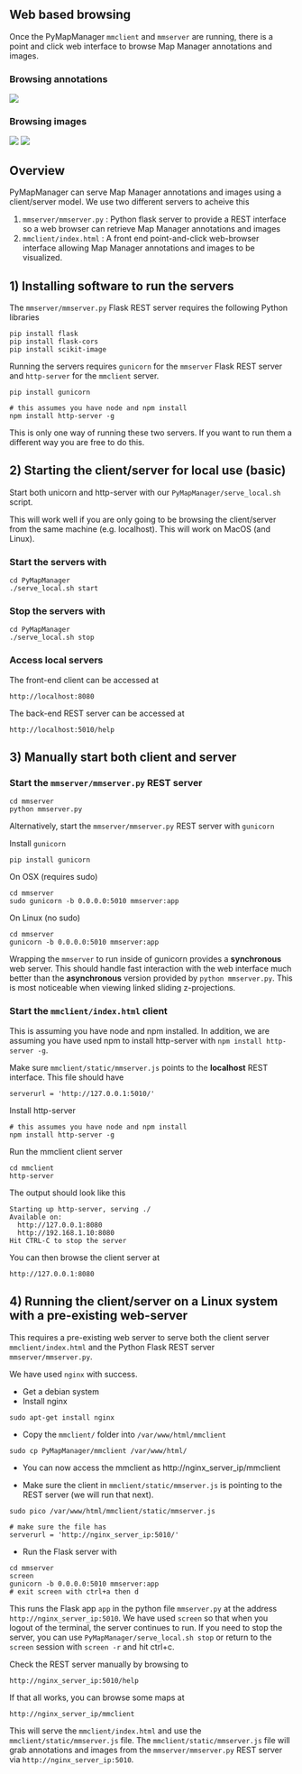## Web based browsing

Once the PyMapManager `mmclient` and `mmserver` are running, there is a point and click web interface to browse Map Manager annotations and images.

### Browsing annotations

<IMG SRC="../img/mmserver_purejs.png">

### Browsing images

<IMG SRC="../img/mmserver_leaflet.png">
<IMG SRC="../img/mmserver_leaflet2.png">


## Overview

PyMapManager can serve Map Manager annotations and images using a client/server model. We use two different servers to acheive this

 1. `mmserver/mmserver.py` : Python flask server to provide a REST interface so a web browser can retrieve Map Manager annotations and images
 2. `mmclient/index.html` : A front end point-and-click web-browser interface allowing Map Manager annotations and images to be visualized.
 


## 1) Installing software to run the servers

The `mmserver/mmserver.py` Flask REST server requires the following Python libraries

```
pip install flask
pip install flask-cors
pip install scikit-image
```

Running the servers requires `gunicorn` for the `mmserver` Flask REST server and `http-server` for the `mmclient` server.

```
pip install gunicorn

# this assumes you have node and npm install
npm install http-server -g
```

This is only one way of running these two servers. If you want to run them a different way you are free to do this.
	
## 2) Starting the client/server for local use (basic)

Start both unicorn and http-server with our `PyMapManager/serve_local.sh` script.

This will work well if you are only going to be browsing the client/server from the same machine (e.g. localhost). This will work on MacOS (and Linux).

### Start the servers with

```
cd PyMapManager
./serve_local.sh start
```
	
### Stop the servers with

```
cd PyMapManager
./serve_local.sh stop
```

### Access local servers

The front-end client can be accessed at

```
http://localhost:8080
```

The back-end REST server can be accessed at

```
http://localhost:5010/help
```

	
## 3) Manually start both client and server

### Start the `mmserver/mmserver.py` REST server
 
```
cd mmserver
python mmserver.py
```

Alternatively, start the `mmserver/mmserver.py` REST server with `gunicorn`

Install `gunicorn`

	pip install gunicorn
	
On OSX (requires sudo)

```
cd mmserver
sudo gunicorn -b 0.0.0.0:5010 mmserver:app
```
	
On Linux (no sudo)

```
cd mmserver
gunicorn -b 0.0.0.0:5010 mmserver:app
```
	
Wrapping the `mmserver` to run inside of gunicorn provides a **synchronous** web server. This should handle fast interaction with the web interface much better than the **asynchronous** version provided by `python mmserver.py`. This is most noticeable when viewing linked sliding z-projections.

### Start the `mmclient/index.html` client

This is assuming you have node and npm installed. In addition, we are assuming you have used npm to install http-server with `npm install http-server -g`.

Make sure `mmclient/static/mmserver.js` points to the **localhost** REST interface. This file should have

```
serverurl = 'http://127.0.0.1:5010/'
```
	
Install http-server

	# this assumes you have node and npm install
	npm install http-server -g

Run the mmclient client server

```
cd mmclient
http-server
```

The output should look like this

```
Starting up http-server, serving ./
Available on:
  http://127.0.0.1:8080
  http://192.168.1.10:8080
Hit CTRL-C to stop the server
```

You can then browse the client server at

```
http://127.0.0.1:8080
```
	

## 4) Running the client/server on a Linux system with a pre-existing web-server

This requires a pre-existing web server to serve both the client server `mmclient/index.html` and the Python Flask REST server `mmserver/mmserver.py`.

We have used `nginx` with success.

 - Get a debian system
 - Install nginx
 
```
sudo apt-get install nginx
```
 	
 - Copy the `mmclient/` folder into `/var/www/html/mmclient`

```
sudo cp PyMapManager/mmclient /var/www/html/
```

 - You can now access the mmclient as http://nginx_server_ip/mmclient

 - Make sure the client in `mmclient/static/mmserver.js` is pointing to the REST server (we will run that next).

```
sudo pico /var/www/html/mmclient/static/mmserver.js
   
# make sure the file has
serverurl = 'http://nginx_server_ip:5010/'
```
   
 - Run the Flask server with

```
cd mmserver
screen
gunicorn -b 0.0.0.0:5010 mmserver:app
# exit screen with ctrl+a then d 
```
   
This runs the Flask app `app` in the python file `mmserver.py` at the address `http://nginx_server_ip:5010`. We have used `screen` so that when you logout of the terminal, the server continues to run. If you need to stop the server, you can use `PyMapManager/serve_local.sh stop` or return to the `screen` session with `screen -r` and hit ctrl+c.

Check the REST server manually by browsing to

```
http://nginx_server_ip:5010/help
```

If that all works, you can browse some maps at

```
http://nginx_server_ip/mmclient
```
 
This will serve the `mmclient/index.html` and use the `mmclient/static/mmserver.js` file. The `mmclient/static/mmserver.js` file will grab annotations and images from the `mmserver/mmserver.py` REST server via `http://nginx_server_ip:5010`.


